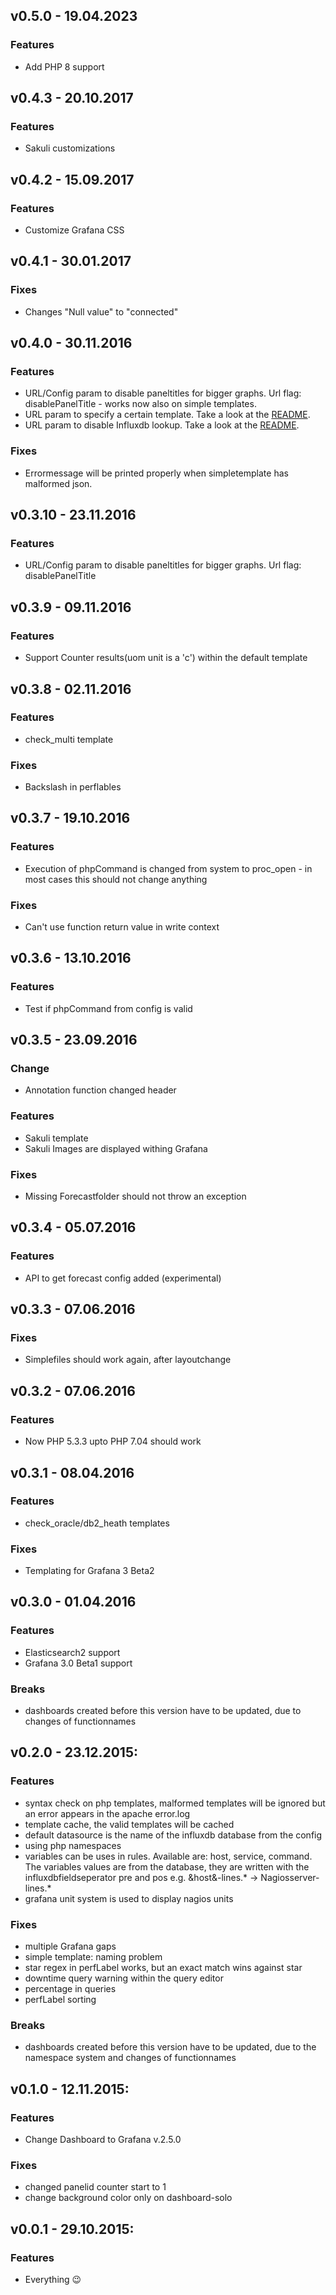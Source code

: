 ## v0.5.0 - 19.04.2023
### Features
- Add PHP 8 support

## v0.4.3 - 20.10.2017
### Features
- Sakuli customizations

## v0.4.2 - 15.09.2017
### Features
- Customize Grafana CSS

## v0.4.1 - 30.01.2017
### Fixes
- Changes "Null value" to "connected"

## v0.4.0 - 30.11.2016
### Features
- URL/Config param to disable paneltitles for bigger graphs. Url flag: disablePanelTitle - works now also on simple templates.
- URL param to specify a certain template. Take a look at the [README](https://github.com/ConSol/histou#url-parameters).
- URL param to disable Influxdb lookup. Take a look at the [README](https://github.com/ConSol/histou#url-parameters).

### Fixes
- Errormessage will be printed properly when simpletemplate has malformed json.

## v0.3.10 - 23.11.2016
### Features
- URL/Config param to disable paneltitles for bigger graphs. Url flag: disablePanelTitle

## v0.3.9 - 09.11.2016
### Features
- Support Counter results(uom unit is a 'c') within the default template

## v0.3.8 - 02.11.2016
### Features
- check_multi template

### Fixes
- Backslash in perflables

## v0.3.7 - 19.10.2016
### Features
- Execution of phpCommand is changed from system to proc_open - in most cases this should not change anything

### Fixes
- Can't use function return value in write context

## v0.3.6 - 13.10.2016
### Features
- Test if phpCommand from config is valid

## v0.3.5 - 23.09.2016
### Change
- Annotation function changed header

### Features
- Sakuli template
- Sakuli Images are displayed withing Grafana

### Fixes
- Missing Forecastfolder should not throw an exception

## v0.3.4 - 05.07.2016
### Features
- API to get forecast config added (experimental)

## v0.3.3 - 07.06.2016
### Fixes
- Simplefiles should work again, after layoutchange

## v0.3.2 - 07.06.2016
### Features
- Now PHP 5.3.3 upto PHP 7.04 should work

## v0.3.1 - 08.04.2016
### Features
- check_oracle/db2_heath templates

### Fixes
- Templating for Grafana 3 Beta2

## v0.3.0 - 01.04.2016
### Features
- Elasticsearch2 support
- Grafana 3.0 Beta1 support

### Breaks
- dashboards created before this version have to be updated, due to changes of functionnames


## v0.2.0 - 23.12.2015:
### Features
- syntax check on php templates, malformed templates will be ignored but an error appears in the apache error.log
- template cache, the valid templates will be cached
- default datasource is the name of the influxdb database from the config
- using php namespaces
- variables can be uses in rules. Available are: host, service, command. The variables values are from the database, they are written with the influxdbfieldseperator pre and pos e.g. &host&-lines.\* -> Nagiosserver-lines.\*
- grafana unit system is used to display nagios units

### Fixes
- multiple Grafana gaps
- simple template: naming problem
- star regex in perfLabel works, but an exact match wins against star
- downtime query warning within the query editor
- percentage in queries
- perfLabel sorting

### Breaks
- dashboards created before this version have to be updated, due to the namespace system and changes of functionnames

## v0.1.0 - 12.11.2015:
### Features
- Change Dashboard to Grafana v.2.5.0

### Fixes
- changed panelid counter start to 1
- change background color only on dashboard-solo

## v0.0.1 - 29.10.2015:
### Features
- Everything :wink:
